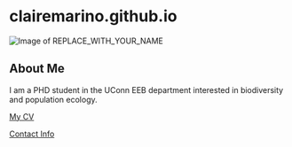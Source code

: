 # clairemarino.github.io
![Image of REPLACE_WITH_YOUR_NAME](images/headshot.png "REPLACE_WITH_SHORT_DESCRIPTION")

## About Me
I am a PHD student in the UConn EEB department interested in biodiversity and population ecology.

[My CV](PDFs/cv.pdf)

[Contact Info](contact-info.html) 

